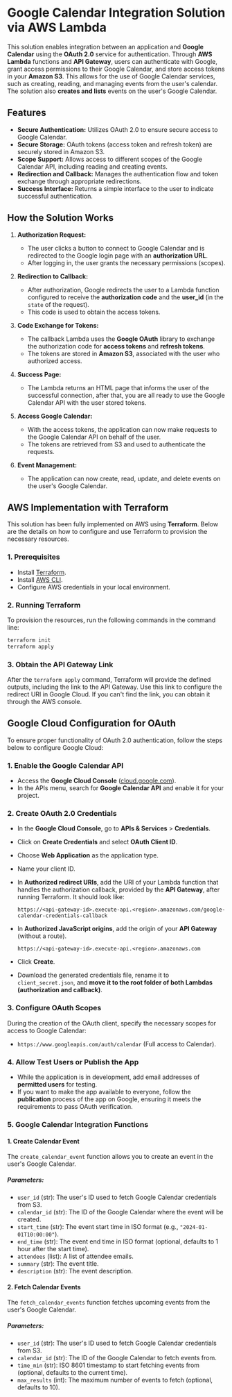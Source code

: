# Google Calendar Integration Solution via AWS Lambda

This solution enables integration between an application and **Google Calendar** using the **OAuth 2.0** service for authentication. Through **AWS Lambda** functions and **API Gateway**, users can authenticate with Google, grant access permissions to their Google Calendar, and store access tokens in your **Amazon S3**. This allows for the use of Google Calendar services, such as creating, reading, and managing events from the user's calendar.
The solution also **creates and lists** events on the user's Google Calendar.

## Features

- **Secure Authentication:** Utilizes OAuth 2.0 to ensure secure access to Google Calendar.
- **Secure Storage:** OAuth tokens (access token and refresh token) are securely stored in Amazon S3.
- **Scope Support:** Allows access to different scopes of the Google Calendar API, including reading and creating events.
- **Redirection and Callback:** Manages the authentication flow and token exchange through appropriate redirections.
- **Success Interface:** Returns a simple interface to the user to indicate successful authentication.

## How the Solution Works

1. **Authorization Request:**
   - The user clicks a button to connect to Google Calendar and is redirected to the Google login page with an **authorization URL**.
   - After logging in, the user grants the necessary permissions (scopes).

2. **Redirection to Callback:**
   - After authorization, Google redirects the user to a Lambda function configured to receive the **authorization code** and the **user_id** (in the `state` of the request).
   - This code is used to obtain the access tokens.

3. **Code Exchange for Tokens:**
   - The callback Lambda uses the **Google OAuth** library to exchange the authorization code for **access tokens** and **refresh tokens**.
   - The tokens are stored in **Amazon S3**, associated with the user who authorized access.

4. **Success Page:**
   - The Lambda returns an HTML page that informs the user of the successful connection, after that, you are all ready to use the Google Calendar API with the user stored tokens.

5. **Access Google Calendar:**
   - With the access tokens, the application can now make requests to the Google Calendar API on behalf of the user.
   - The tokens are retrieved from S3 and used to authenticate the requests.

6. **Event Management:**
   - The application can now create, read, update, and delete events on the user's Google Calendar.

## AWS Implementation with Terraform

This solution has been fully implemented on AWS using **Terraform**. Below are the details on how to configure and use Terraform to provision the necessary resources.

### 1. Prerequisites
- Install [Terraform](https://www.terraform.io/downloads.html).
- Install [AWS CLI](https://aws.amazon.com/cli/).
- Configure AWS credentials in your local environment.

### 2. Running Terraform
To provision the resources, run the following commands in the command line:

```bash
terraform init
terraform apply
```

### 3. Obtain the API Gateway Link
After the `terraform apply` command, Terraform will provide the defined outputs, including the link to the API Gateway. Use this link to configure the redirect URI in Google Cloud. If you can't find the link, you can obtain it through the AWS console.

## Google Cloud Configuration for OAuth

To ensure proper functionality of OAuth 2.0 authentication, follow the steps below to configure Google Cloud:

### 1. Enable the Google Calendar API
- Access the **Google Cloud Console** ([cloud.google.com](https://cloud.google.com)).
- In the APIs menu, search for **Google Calendar API** and enable it for your project.

### 2. Create OAuth 2.0 Credentials
- In the **Google Cloud Console**, go to **APIs & Services** > **Credentials**.
- Click on **Create Credentials** and select **OAuth Client ID**.
- Choose **Web Application** as the application type.
- Name your client ID.
- In **Authorized redirect URIs**, add the URI of your Lambda function that handles the authorization callback, provided by the **API Gateway**, after running Terraform. It should look like:

  ```
  https://<api-gateway-id>.execute-api.<region>.amazonaws.com/google-calendar-credentials-callback
  ```

- In **Authorized JavaScript origins**, add the origin of your **API Gateway** (without a route).

    ```
    https://<api-gateway-id>.execute-api.<region>.amazonaws.com
    ```

- Click **Create**.
- Download the generated credentials file, rename it to `client_secret.json`, and **move it to the root folder of both Lambdas (authorization and callback)**.

### 3. Configure OAuth Scopes
During the creation of the OAuth client, specify the necessary scopes for access to Google Calendar:
- `https://www.googleapis.com/auth/calendar` (Full access to Calendar).

### 4. Allow Test Users or Publish the App
- While the application is in development, add email addresses of **permitted users** for testing.
- If you want to make the app available to everyone, follow the **publication** process of the app on Google, ensuring it meets the requirements to pass OAuth verification.


### 5. Google Calendar Integration Functions

#### **1. Create Calendar Event**

The `create_calendar_event` function allows you to create an event in the user's Google Calendar.

##### Parameters:

- `user_id` (str): The user's ID used to fetch Google Calendar credentials from S3.
- `calendar_id` (str): The ID of the Google Calendar where the event will be created.
- `start_time` (str): The event start time in ISO format (e.g., `"2024-01-01T10:00:00"`).
- `end_time` (str): The event end time in ISO format (optional, defaults to 1 hour after the start time).
- `attendees` (list): A list of attendee emails.
- `summary` (str): The event title.
- `description` (str): The event description.

#### **2. Fetch Calendar Events**

The `fetch_calendar_events` function fetches upcoming events from the user's Google Calendar.

##### Parameters:

- `user_id` (str): The user's ID used to fetch Google Calendar credentials from S3.
- `calendar_id` (str): The ID of the Google Calendar to fetch events from.
- `time_min` (str): ISO 8601 timestamp to start fetching events from (optional, defaults to the current time).
- `max_results` (int): The maximum number of events to fetch (optional, defaults to 10).
